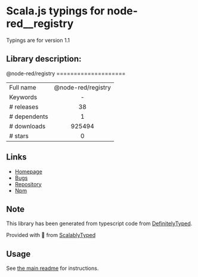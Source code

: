 
# Scala.js typings for node-red__registry

Typings are for version 1.1

## Library description:
@node-red/registry ====================

|                    |                 |
| ------------------ | :-------------: |
| Full name          | @node-red/registry |
| Keywords           | - |
| # releases         | 38 |
| # dependents       | 1 |
| # downloads        | 925494 |
| # stars            | 0 |

## Links
- [Homepage](https://github.com/node-red/node-red#readme)
- [Bugs](https://github.com/node-red/node-red/issues)
- [Repository](https://github.com/node-red/node-red)
- [Npm](https://www.npmjs.com/package/%40node-red%2Fregistry)
    


## Note
This library has been generated from typescript code from [DefinitelyTyped](https://definitelytyped.org).

Provided with :purple_heart: from [ScalablyTyped](https://github.com/oyvindberg/ScalablyTyped)

## Usage
See [the main readme](../../readme.md) for instructions.


